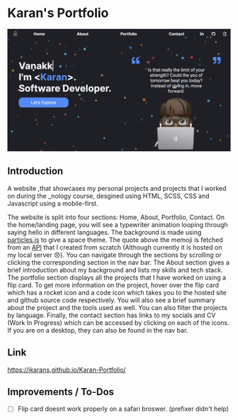 # Karan's Portfolio

![Portfolio Project](https://github.com/iKarans/Karan-Portfolio/blob/main/iPortfolio.png)


## Introduction
A website ,that showcases my personal projects and projects that I worked on during the _nology course, desgined using HTML, SCSS, CSS and Javascript using a mobile-first.

The website is split into four sections: Home, About, Portfolio, Contact. On the home/landing page, you will see a typewriter animation looping through saying hello in different languages. The background is made using <a href="https://vincentgarreau.com/particles.js/" target="_blank">particles.js</a> to give a space theme. The quote above the memoji is fetched from an <a href="https://github.com/iKarans/Anime-Quotes-API" target="_black">API</a> that I created from scratch (Although currently it is hosted on my local server 😞). You can navigate through the sections by scrolling or clicking the corresponding section in the nav bar. The About section gives a brief introduction about my background and lists my skills and tech stack. The portfolio section displays all the projects that I have worked on using a flip card. To get more information on the project, hover over the flip card which has a rocket icon and a code icon which takes you to the hosted site and github source code respectively. You will also see a brief summary about the project and the tools used as well. You can also filter the projects by language. Finally, the contact section has links to my socials and CV (Work In Progress) which can be accessed by clicking on each of the icons. If you are on a desktop, they can also be found in the nav bar. 

## Link
https://ikarans.github.io/Karan-Portfolio/

## Improvements / To-Dos
- [ ] Flip card doesnt work properly on a safari broswer. (prefixer didn't help)
